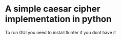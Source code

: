 # A simple caesar cipher implementation in python

To run GUI you need to install tkinter if you dont have it